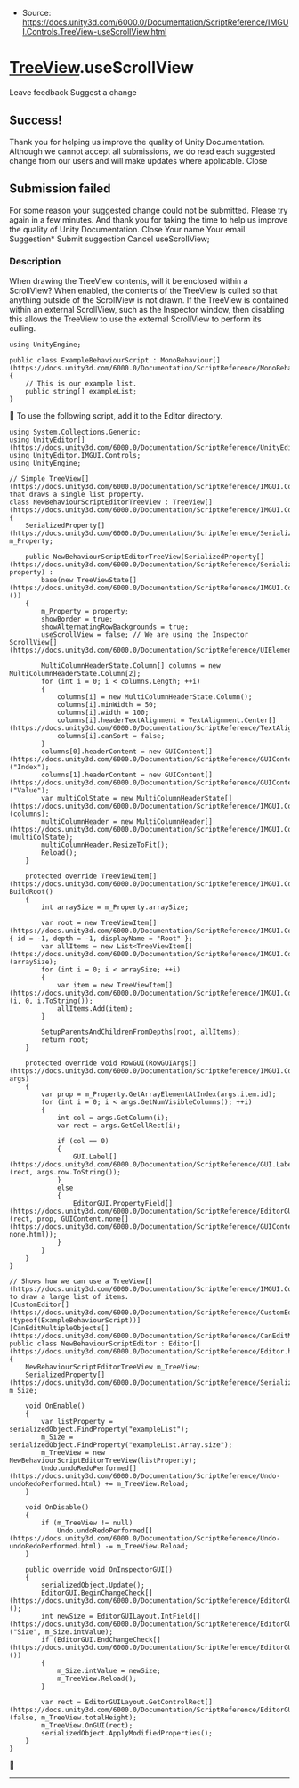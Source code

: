 * Source: https://docs.unity3d.com/6000.0/Documentation/ScriptReference/IMGUI.Controls.TreeView-useScrollView.html

#  [TreeView](https://docs.unity3d.com/6000.0/Documentation/ScriptReference/IMGUI.Controls.TreeView.html).useScrollView
Leave feedback
Suggest a change
## Success!
Thank you for helping us improve the quality of Unity Documentation. Although we cannot accept all submissions, we do read each suggested change from our users and will make updates where applicable.
Close
## Submission failed
For some reason your suggested change could not be submitted. Please <a>try again</a> in a few minutes. And thank you for taking the time to help us improve the quality of Unity Documentation.
Close
Your name Your email Suggestion* Submit suggestion
Cancel
useScrollView; 
### Description
When drawing the TreeView contents, will it be enclosed within a ScrollView?
When enabled, the contents of the TreeView is culled so that anything outside of the ScrollView is not drawn. If the TreeView is contained within an external ScrollView, such as the Inspector window, then disabling this allows the TreeView to use the external ScrollView to perform its culling.
```
using UnityEngine;  
  
public class ExampleBehaviourScript : MonoBehaviour[](https://docs.unity3d.com/6000.0/Documentation/ScriptReference/MonoBehaviour.html)
{
    // This is our example list.
    public string[] exampleList;
}

```

To use the following script, add it to the Editor directory.
```
using System.Collections.Generic;
using UnityEditor[](https://docs.unity3d.com/6000.0/Documentation/ScriptReference/UnityEditor.html);
using UnityEditor.IMGUI.Controls;
using UnityEngine;  
  
// Simple TreeView[](https://docs.unity3d.com/6000.0/Documentation/ScriptReference/IMGUI.Controls.TreeView.html) that draws a single list property.
class NewBehaviourScriptEditorTreeView : TreeView[](https://docs.unity3d.com/6000.0/Documentation/ScriptReference/IMGUI.Controls.TreeView.html)
{
    SerializedProperty[](https://docs.unity3d.com/6000.0/Documentation/ScriptReference/SerializedProperty.html) m_Property;  
  
    public NewBehaviourScriptEditorTreeView(SerializedProperty[](https://docs.unity3d.com/6000.0/Documentation/ScriptReference/SerializedProperty.html) property) :
        base(new TreeViewState[](https://docs.unity3d.com/6000.0/Documentation/ScriptReference/IMGUI.Controls.TreeViewState.html)())
    {
        m_Property = property;
        showBorder = true;
        showAlternatingRowBackgrounds = true;
        useScrollView = false; // We are using the Inspector ScrollView[](https://docs.unity3d.com/6000.0/Documentation/ScriptReference/UIElements.ScrollView.html)  
  
        MultiColumnHeaderState.Column[] columns = new MultiColumnHeaderState.Column[2];
        for (int i = 0; i < columns.Length; ++i)
        {
            columns[i] = new MultiColumnHeaderState.Column();
            columns[i].minWidth = 50;
            columns[i].width = 100;
            columns[i].headerTextAlignment = TextAlignment.Center[](https://docs.unity3d.com/6000.0/Documentation/ScriptReference/TextAlignment.Center.html);
            columns[i].canSort = false;
        }
        columns[0].headerContent = new GUIContent[](https://docs.unity3d.com/6000.0/Documentation/ScriptReference/GUIContent.html)("Index");
        columns[1].headerContent = new GUIContent[](https://docs.unity3d.com/6000.0/Documentation/ScriptReference/GUIContent.html)("Value");
        var multiColState = new MultiColumnHeaderState[](https://docs.unity3d.com/6000.0/Documentation/ScriptReference/IMGUI.Controls.MultiColumnHeaderState.html)(columns);
        multiColumnHeader = new MultiColumnHeader[](https://docs.unity3d.com/6000.0/Documentation/ScriptReference/IMGUI.Controls.MultiColumnHeader.html)(multiColState);
        multiColumnHeader.ResizeToFit();
        Reload();
    }  
  
    protected override TreeViewItem[](https://docs.unity3d.com/6000.0/Documentation/ScriptReference/IMGUI.Controls.TreeViewItem.html) BuildRoot()
    {
        int arraySize = m_Property.arraySize;  
  
        var root = new TreeViewItem[](https://docs.unity3d.com/6000.0/Documentation/ScriptReference/IMGUI.Controls.TreeViewItem.html) { id = -1, depth = -1, displayName = "Root" };
        var allItems = new List<TreeViewItem[](https://docs.unity3d.com/6000.0/Documentation/ScriptReference/IMGUI.Controls.TreeViewItem.html)>(arraySize);
        for (int i = 0; i < arraySize; ++i)
        {
            var item = new TreeViewItem[](https://docs.unity3d.com/6000.0/Documentation/ScriptReference/IMGUI.Controls.TreeViewItem.html)(i, 0, i.ToString());
            allItems.Add(item);
        }  
  
        SetupParentsAndChildrenFromDepths(root, allItems);
        return root;
    }  
  
    protected override void RowGUI(RowGUIArgs[](https://docs.unity3d.com/6000.0/Documentation/ScriptReference/IMGUI.Controls.TreeView.RowGUIArgs.html) args)
    {
        var prop = m_Property.GetArrayElementAtIndex(args.item.id);
        for (int i = 0; i < args.GetNumVisibleColumns(); ++i)
        {
            int col = args.GetColumn(i);
            var rect = args.GetCellRect(i);  
  
            if (col == 0)
            {
                GUI.Label[](https://docs.unity3d.com/6000.0/Documentation/ScriptReference/GUI.Label.html)(rect, args.row.ToString());
            }
            else
            {
                EditorGUI.PropertyField[](https://docs.unity3d.com/6000.0/Documentation/ScriptReference/EditorGUI.PropertyField.html)(rect, prop, GUIContent.none[](https://docs.unity3d.com/6000.0/Documentation/ScriptReference/GUIContent-none.html));
            }
        }
    }
}  
  
// Shows how we can use a TreeView[](https://docs.unity3d.com/6000.0/Documentation/ScriptReference/IMGUI.Controls.TreeView.html) to draw a large list of items.
[CustomEditor[](https://docs.unity3d.com/6000.0/Documentation/ScriptReference/CustomEditor.html)(typeof(ExampleBehaviourScript))]
[CanEditMultipleObjects[](https://docs.unity3d.com/6000.0/Documentation/ScriptReference/CanEditMultipleObjects.html)]
public class NewBehaviourScriptEditor : Editor[](https://docs.unity3d.com/6000.0/Documentation/ScriptReference/Editor.html)
{
    NewBehaviourScriptEditorTreeView m_TreeView;
    SerializedProperty[](https://docs.unity3d.com/6000.0/Documentation/ScriptReference/SerializedProperty.html) m_Size;  
  
    void OnEnable()
    {
        var listProperty = serializedObject.FindProperty("exampleList");
        m_Size = serializedObject.FindProperty("exampleList.Array.size");
        m_TreeView = new NewBehaviourScriptEditorTreeView(listProperty);
        Undo.undoRedoPerformed[](https://docs.unity3d.com/6000.0/Documentation/ScriptReference/Undo-undoRedoPerformed.html) += m_TreeView.Reload;
    }  
  
    void OnDisable()
    {
        if (m_TreeView != null)
            Undo.undoRedoPerformed[](https://docs.unity3d.com/6000.0/Documentation/ScriptReference/Undo-undoRedoPerformed.html) -= m_TreeView.Reload;
    }  
  
    public override void OnInspectorGUI()
    {
        serializedObject.Update();
        EditorGUI.BeginChangeCheck[](https://docs.unity3d.com/6000.0/Documentation/ScriptReference/EditorGUI.BeginChangeCheck.html)();
        int newSize = EditorGUILayout.IntField[](https://docs.unity3d.com/6000.0/Documentation/ScriptReference/EditorGUILayout.IntField.html)("Size", m_Size.intValue);
        if (EditorGUI.EndChangeCheck[](https://docs.unity3d.com/6000.0/Documentation/ScriptReference/EditorGUI.EndChangeCheck.html)())
        {
            m_Size.intValue = newSize;
            m_TreeView.Reload();
        }  
  
        var rect = EditorGUILayout.GetControlRect[](https://docs.unity3d.com/6000.0/Documentation/ScriptReference/EditorGUILayout.GetControlRect.html)(false, m_TreeView.totalHeight);
        m_TreeView.OnGUI(rect);
        serializedObject.ApplyModifiedProperties();
    }
}

```

* * *

